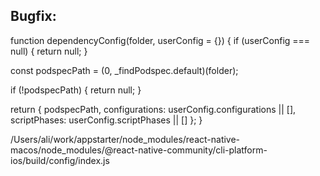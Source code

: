 
## Bugfix:


function dependencyConfig(folder, userConfig = {}) {
  if (userConfig === null) {
    return null;
  }

  const podspecPath = (0, _findPodspec.default)(folder);

  if (!podspecPath) {
    return null;
  }

  return {
    podspecPath,
    configurations: userConfig.configurations || [],
    scriptPhases: userConfig.scriptPhases || []
  };
}

/Users/ali/work/appstarter/node_modules/react-native-macos/node_modules/@react-native-community/cli-platform-ios/build/config/index.js